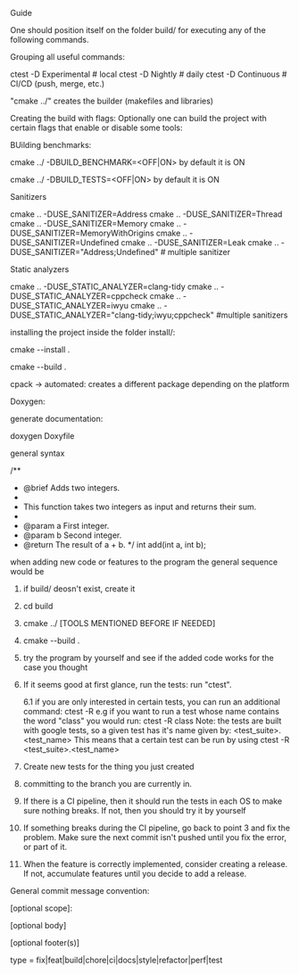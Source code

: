 <!--Add some explanation outside of the CMakeLists.txt and also IMPORTANT add all the commands available for the build and debugging. 
Make a walkthrough of a how a real workflow would go using the commands and what are the results-->
Guide

One should position itself on the folder build/ for executing any of the following commands.

Grouping all useful commands:

ctest -D Experimental   # local
ctest -D Nightly        # daily
ctest -D Continuous     # CI/CD (push, merge, etc.)




"cmake ../" creates the builder (makefiles and libraries)

Creating the build with flags:
Optionally one can build the project with certain flags that enable or disable some tools:

BUilding benchmarks:


cmake ../ -DBUILD_BENCHMARK=<OFF|ON>
by default it is ON

cmake ../ -DBUILD_TESTS=<OFF|ON>
by default it is ON

Sanitizers

cmake .. -DUSE_SANITIZER=Address
cmake .. -DUSE_SANITIZER=Thread
cmake .. -DUSE_SANITIZER=Memory
cmake .. -DUSE_SANITIZER=MemoryWithOrigins
cmake .. -DUSE_SANITIZER=Undefined
cmake .. -DUSE_SANITIZER=Leak
cmake .. -DUSE_SANITIZER="Address;Undefined"  # multiple sanitizer

Static analyzers

cmake .. -DUSE_STATIC_ANALYZER=clang-tidy
cmake .. -DUSE_STATIC_ANALYZER=cppcheck
cmake .. -DUSE_STATIC_ANALYZER=iwyu
cmake .. -DUSE_STATIC_ANALYZER="clang-tidy;iwyu;cppcheck" #multiple sanitizers

installing the project inside the folder install/:

cmake --install .

cmake --build .



cpack -> automated: creates a different package depending on the platform

Doxygen:

generate documentation:

doxygen Doxyfile

general syntax

/**
 * @brief Adds two integers.
 * 
 * This function takes two integers as input and returns their sum.
 * 
 * @param a First integer.
 * @param b Second integer.
 * @return The result of a + b.
 */
int add(int a, int b);


when adding new code or features to the program the general sequence would be

1. if build/ deosn't exist, create it

2. cd build

3. cmake ../ [TOOLS MENTIONED BEFORE IF NEEDED]

4. cmake --build .

5. try the program by yourself and see if the added code works for the case you thought

6. If it seems good at first glance, run the tests: run "ctest".

    6.1 if you are only interested in certain tests, you can run an additional command: ctest -R <regex>
        e.g if you want to run a test whose name contains the word "class" you would run: ctest -R class
        Note: the tests are built with google tests, so a given test has it's name given by:
            <test_suite>.<test_name>
            This means that a certain test can be run by using ctest -R <test_suite>.<test_name>

7. Create new tests for the thing you just created

8. committing to the branch you are currently in. 

9. If there is a CI pipeline, then it should run the tests in each OS to make sure nothing breaks. If not, then you should try it by yourself

10. If something breaks during the CI pipeline, go back to point 3 and fix the problem. Make sure the next commit isn't pushed until you fix the error, or part of it.

11. When the feature is correctly implemented, consider creating a release. If not, accumulate features until you decide to add a release.

General commit message convention:

<type>[optional scope]: <description>

[optional body]

[optional footer(s)]

type = fix|feat|build|chore|ci|docs|style|refactor|perf|test